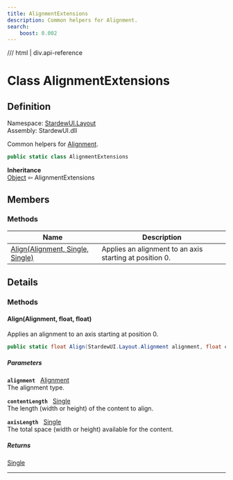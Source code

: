 ```yaml
---
title: AlignmentExtensions
description: Common helpers for Alignment.
search:
    boost: 0.002
---
```


<link rel="stylesheet" href="/StardewUI/stylesheets/reference.css" />

/// html | div.api-reference

# Class AlignmentExtensions

## Definition

<div class="api-definition" markdown>

Namespace: [StardewUI.Layout](index.md)  
Assembly: StardewUI.dll  

</div>

Common helpers for [Alignment](alignment.md).

```cs
public static class AlignmentExtensions
```

**Inheritance**  
[Object](https://learn.microsoft.com/en-us/dotnet/api/system.object) ⇦ AlignmentExtensions

## Members

### Methods

 | Name | Description |
| --- | --- |
| [Align(Alignment, Single, Single)](#alignalignment-float-float) | Applies an alignment to an axis starting at position 0. | 

## Details

### Methods

#### Align(Alignment, float, float)

Applies an alignment to an axis starting at position 0.

```cs
public static float Align(StardewUI.Layout.Alignment alignment, float contentLength, float axisLength);
```

##### Parameters

**`alignment`** &nbsp; [Alignment](alignment.md)  
The alignment type.

**`contentLength`** &nbsp; [Single](https://learn.microsoft.com/en-us/dotnet/api/system.single)  
The length (width or height) of the content to align.

**`axisLength`** &nbsp; [Single](https://learn.microsoft.com/en-us/dotnet/api/system.single)  
The total space (width or height) available for the content.

##### Returns

[Single](https://learn.microsoft.com/en-us/dotnet/api/system.single)

-----

